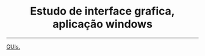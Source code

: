 <div align=center>
  
  <h1> Estudo de interface grafica, aplicação windows</h1>
  <hr>
  </div>
  
  <a href="https://github.com/nortonmanfrejr/estudoGUI/tree/master/src/main/java">GUIs.
